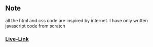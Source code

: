 ## Note
all the html and css code are inspired by internet. I have only written javascript code from scratch

### [Live-Link](https://aakashtambolicolorpicker.netlify.app/)

